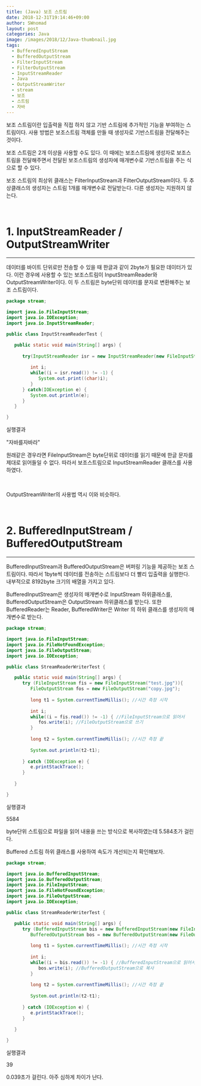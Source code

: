 ```yaml
---
title: (Java) 보조 스트림
date: 2018-12-31T19:14:46+09:00
author: SWnomad
layout: post
categories: Java
image: /images/2018/12/Java-thumbnail.jpg
tags:
  - BufferedInputStream
  - BufferedOutputStream
  - FilterInputStream
  - FilterOutputStream
  - InputStreamReader
  - Java
  - OutputStreamWriter
  - stream
  - 보조
  - 스트림
  - 자바
---
```

보조 스트림이란 입출력을 직접 하지 않고 기반 스트림에 추가적인 기능을 부여하는 스트림이다. 사용 방법은 보조스트림 객체를 만들 때 생성자로 기반스트림을 전달해주는 것이다.

보조 스트림은 2개 이상을 사용할 수도 있다. 이 때에는 보조스트림에 생성자로 보조스트림을 전달해주면서 전달된 보조스트림의 생성자에 매개변수로 기반스트림을 주는 식으로 할 수 있다.

보조 스트림의 최상위 클래스는 FilterInputStream과 FilterOutputStream이다. 두 추상클래스의 생성자는 스트림 1개를 매개변수로 전달받는다. 다른 생성자는 지원하지 않는다.

&nbsp;

# 1. InputStreamReader / OutputStreamWriter

* * *

데이터를 바이트 단위로만 전송할 수 있을 때 한글과 같이 2byte가 필요한 데이터가 있다. 이런 경우에 사용할 수 있는 보조스트림이 InputStreamReader와 OutputStreamWriter이다. 이 두 스트림은 byte단위 데이터를 문자로 변환해주는 보조 스트림이다.

~~~ java
package stream;

import java.io.FileInputStream;
import java.io.IOException;
import java.io.InputStreamReader;

public class InputStreamReaderTest {

   public static void main(String[] args) {
      
      try(InputStreamReader isr = new InputStreamReader(new FileInputStream("hello.txt"))){
         
         int i;
         while((i = isr.read()) != -1) {
            System.out.print((char)i);
         }
      } catch(IOException e) {
         System.out.println(e);
      }
   }

}
~~~

실행결과

"자바를자바라"

원래같은 경우라면 FileInputStream은 byte단위로 데이터를 읽기 때문에 한글 문자를 제대로 읽어들일 수 없다. 따라서 보조스트림으로 InputStreamReader 클래스를 사용하였다.

&nbsp;

OutputStreamWriter의 사용법 역시 이와 비슷하다.

&nbsp;

# 2. BufferedInputStream / BufferedOutputStream

* * *

BufferedInputStream과 BufferedOutputStream은 버퍼링 기능을 제공하는 보조 스트림이다. 따라서 1byte씩 데이터를 전송하는 스트림보다 더 빨리 입출력을 실행한다. 내부적으로 8192byte 크기의 배열을 가지고 있다.

BufferedInputStream은 생성자의 매개변수로 InputStream 하위클래스를, BufferedOutputStream은 OutputStream 하위클래스를 받는다. 또한 BufferedReader는 Reader, BufferedWriter은 Writer 의 하위 클래스를 생성자의 매개변수로 받는다.

~~~ java
package stream;

import java.io.FileInputStream;
import java.io.FileNotFoundException;
import java.io.FileOutputStream;
import java.io.IOException;

public class StreamReaderWriterTest {

   public static void main(String[] args) {
      try (FileInputStream fis = new FileInputStream("test.jpg")){
         FileOutputStream fos = new FileOutputStream("copy.jpg");
         
         long t1 = System.currentTimeMillis(); //시간 측정 시작
         
         int i;
         while((i = fis.read()) != -1) { //FileInputStream으로 읽어서
            fos.write(i); //FileOutputStream으로 쓰기
         }
         
         long t2 = System.currentTimeMillis(); //시간 측정 끝
         
         System.out.println(t2-t1);
         
      } catch (IOException e) {
         e.printStackTrace();
      }
      
   }

}

~~~

실행결과

5584


 byte단위 스트림으로 파일을 읽어 내용을 쓰는 방식으로 복사하였는데 5.584초가 걸린다.

Buffered 스트림 하위 클래스를 사용하여 속도가 개선되는지 확인해보자.

~~~ java
package stream;

import java.io.BufferedInputStream;
import java.io.BufferedOutputStream;
import java.io.FileInputStream;
import java.io.FileNotFoundException;
import java.io.FileOutputStream;
import java.io.IOException;

public class StreamReaderWriterTest {

   public static void main(String[] args) {
      try (BufferedInputStream bis = new BufferedInputStream(new FileInputStream("test.jpg"))){
         BufferedOutputStream bos = new BufferedOutputStream(new FileOutputStream("copy.jpg")) ;
         
         long t1 = System.currentTimeMillis(); //시간 측정 시작
         
         int i;
         while((i = bis.read()) != -1) { //BufferedInputStream으로 읽어서
            bos.write(i); //BufferedOutputStream으로 복사
         }
         
         long t2 = System.currentTimeMillis(); //시간 측정 끝
         
         System.out.println(t2-t1);
         
      } catch (IOException e) {
         e.printStackTrace();
      }
      
   }

}
~~~

실행결과

39


 0.039초가 걸린다. 아주 심하게 차이가 난다.